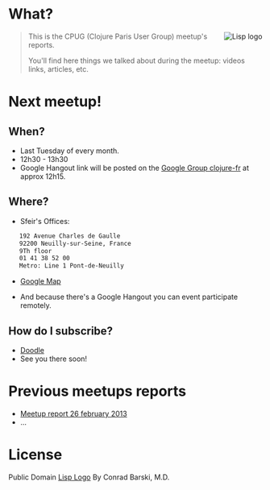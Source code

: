 # What?

<img src="https://raw.github.com/denlab/cpug-meetup/lisp-logo/img/lisp-cpug.png"
 alt="Lisp logo" title="De Land of Lisp" align="right"/>

> This is the CPUG (Clojure Paris User Group) meetup's reports.
>
> You'll find here things we talked about during the meetup: videos links, articles, etc.

# Next meetup!

## When?

- Last Tuesday of every month.
- 12h30 - 13h30
- Google Hangout link will be posted on the
  [Google Group clojure-fr](groups.google.com/group/clojure-fr) at
  approx 12h15.

## Where?

- Sfeir's Offices:
```sh
   192 Avenue Charles de Gaulle
   92200 Neuilly-sur-Seine, France
   9Th floor
   01 41 38 52 00
   Metro: Line 1 Pont-de-Neuilly
```

- [Google Map](https://maps.google.com/maps?f=q&source=s_q&hl=en&geocode=&q=Sfeir,+192+Avenue+Charles+de+Gaulle,+Neuilly-sur-Seine,+France&aq=0&oq=sfeir&sll=37.0625,-95.677068&sspn=57.902911,135.263672&vpsrc=6&ie=UTF8&hq=Sfeir,&hnear=192+Avenue+Charles+de+Gaulle,+92200+Neuilly-sur-Seine,+Hauts-de-Seine,+%C3%8Ele-de-France,+France&ll=48.888819,2.259235&spn=0.023816,0.066047&t=m&z=15&lci=transit_comp&cid=6418185224756557461&iwloc=A)

- And because there's a Google Hangout you can event participate remotely.

## How do I subscribe?

- [Doodle](http://www.doodle.com/rvp8iup2zt94enxc)
- See you there soon!

# Previous meetups reports

- [Meetup report 26 february 2013](meetup-20130226.org)
- ...

# License

Public Domain [Lisp Logo](http://www.lisperati.com/logo.html) By Conrad Barski, M.D.
